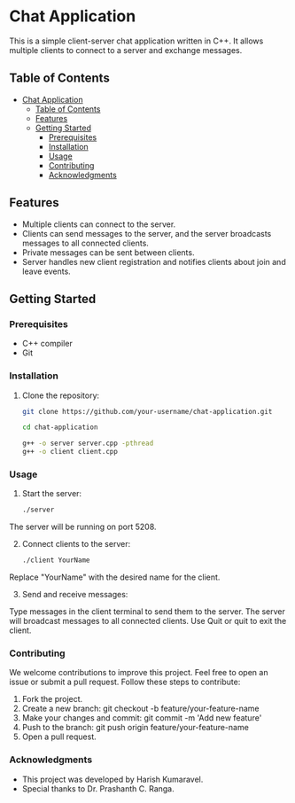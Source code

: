 # Chat Application

This is a simple client-server chat application written in C++. It allows multiple clients to connect to a server and exchange messages.

## Table of Contents
- [Chat Application](#chat-application)
  - [Table of Contents](#table-of-contents)
  - [Features](#features)
  - [Getting Started](#getting-started)
    - [Prerequisites](#prerequisites)
    - [Installation](#installation)
    - [Usage](#usage)
    - [Contributing](#contributing)
    - [Acknowledgments](#acknowledgments)

## Features
- Multiple clients can connect to the server.
- Clients can send messages to the server, and the server broadcasts messages to all connected clients.
- Private messages can be sent between clients.
- Server handles new client registration and notifies clients about join and leave events.

## Getting Started
### Prerequisites
- C++ compiler
- Git

### Installation
1. Clone the repository:
   ```bash
   git clone https://github.com/your-username/chat-application.git
   
   cd chat-application

   g++ -o server server.cpp -pthread
   g++ -o client client.cpp

### Usage
1. Start the server:

    ```bash
    ./server
The server will be running on port 5208.

2. Connect clients to the server:

    ```bash
    ./client YourName
Replace "YourName" with the desired name for the client.

3. Send and receive messages:

Type messages in the client terminal to send them to the server.
The server will broadcast messages to all connected clients.
Use Quit or quit to exit the client.

### Contributing
We welcome contributions to improve this project. Feel free to open an issue or submit a pull request. Follow these steps to contribute:

1. Fork the project.
2. Create a new branch: git checkout -b feature/your-feature-name
3. Make your changes and commit: git commit -m 'Add new feature'
4. Push to the branch: git push origin feature/your-feature-name
5. Open a pull request.


### Acknowledgments
* This project was developed by Harish Kumaravel.
* Special thanks to Dr. Prashanth C. Ranga.
